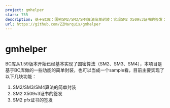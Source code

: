```yaml
---
project: gmhelper
stars: 755
description: 基于BC库：国密SM2/SM3/SM4算法简单封装；实现SM2 X509v3证书的签发；实现SM2 pfx证书的签发
url: https://github.com/ZZMarquis/gmhelper
---
```


gmhelper
========

BC库从1.59版本开始已经基本实现了国密算法（SM2、SM3、SM4），本项目是基于BC库做的一些功能的简单封装，也可以当成一个sample看，目前主要实现了以下几块功能：

1.  SM2/SM3/SM4算法的简单封装
2.  SM2 X509v3证书的签发
3.  SM2 pfx证书的签发
